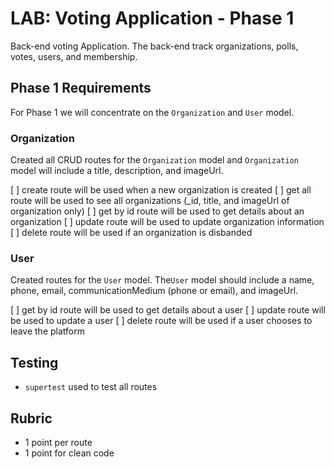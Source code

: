 # LAB: Voting Application - Phase 1

Back-end voting Application. The back-end track organizations, polls, votes, users, and membership.

## Phase 1 Requirements

For Phase 1 we will concentrate on the `Organization` and `User` model.

### Organization

Created all CRUD routes for the `Organization` model and `Organization` model will include
a title, description, and imageUrl.

[ ] create route will be used when a new organization is created
[ ] get all route will be used to see all organizations (_id, title, and imageUrl of organization only)
[ ] get by id route will be used to get details about an organization
[ ] update route will be used to update organization information
[ ] delete route will be used if an organization is disbanded

### User

Created routes for the `User` model. The`User` model should include a name, phone, email, communicationMedium (phone or email), and imageUrl.

[ ] get by id route will be used to get details about a user
[ ] update route will be used to update a user
[ ] delete route will be used if a user chooses to leave the platform

## Testing

* `supertest` used to test all routes

## Rubric

* 1 point per route
* 1 point for clean code